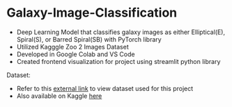 # Galaxy-Image-Classification
  - Deep Learning Model that classifies galaxy images as either Elliptical(E), Spiral(S), or Barred Spiral(SB) with PyTorch library
  - Utilized Kagggle Zoo 2 Images Dataset
  - Developed in Google Colab and VS Code
  - Created frontend visualization for project using streamlit python library

  Dataset:
  - Refer to this [external link](https://drive.google.com/file/d/1WxgtI3oDXed2ATKneyxCWz7C-uOAsV6R/view?usp=sharing) to view dataset used for this project
  - Also available on Kaggle [here](https://www.kaggle.com/datasets/robertmifsud/resized-reduced-gz2-images/data)
    
    

